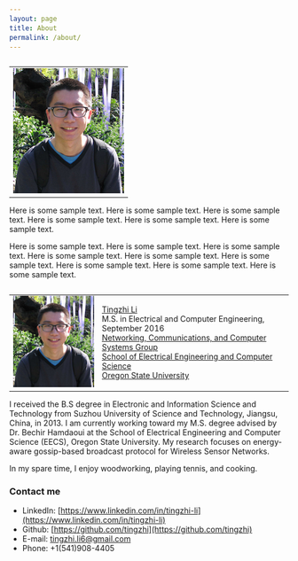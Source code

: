```yaml
---
layout: page
title: About
permalink: /about/
---
```



<table border="0" align="right">
<tr>
<td><img src="/me2.jpg"></td>
</tr>
</table>
<p>Here is some sample text. Here is some sample text. Here is some sample text.
Here is some sample text. Here is some sample text. Here is some sample text.
</p>
<p>Here is some sample text. Here is some sample text. Here is some sample text.
Here is some sample text. Here is some sample text. Here is some sample text.
Here is some sample text. Here is some sample text. Here is some sample text.
</p> 


<table border="0" align="left">
<tr>
<td><img src="/me2.jpg"></td>
<td><p><a href="https://tingzhi.github.io">Tingzhi Li</a><br>
M.S. in Electrical and Computer Engineering, September 2016<br>
<a href="http://eecs.oregonstate.edu/research/research-areas/networking-communications-systems">Networking, Communications, and Computer Systems Group</a><br>
<a href="http://eecs.oregonstate.edu/">School of Electrical Engineering and Computer Science</a><br>
<a href="http://oregonstate.edu/">Oregon State University</a></p></td>
</tr>
</table> 


I received the B.S degree in Electronic and Information Science and Technology from Suzhou University of Science and Technology, Jiangsu, China, in 2013. I am currently working toward my M.S. degree advised by Dr. Bechir Hamdaoui at the School of Electrical Engineering and Computer Science (EECS), Oregon State University. My research focuses on energy-aware gossip-based broadcast protocol for Wireless Sensor Networks.

In my spare time, I enjoy woodworking, playing tennis, and cooking.

### Contact me

- LinkedIn: [https://www.linkedin.com/in/tingzhi-li](https://www.linkedin.com/in/tingzhi-li)
- Github: [https://github.com/tingzhi](https://github.com/tingzhi)
- E-mail: [tingzhi.li6@gmail.com](mailto:tingzhi.li6@gmail.com)
- Phone: +1(541)908-4405

